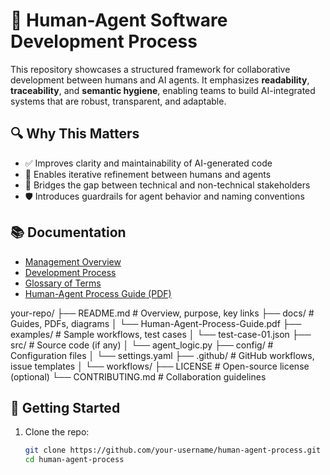 # 🤝 Human-Agent Software Development Process

This repository showcases a structured framework for collaborative development between humans and AI agents. It emphasizes **readability**, **traceability**, and **semantic hygiene**, enabling teams to build AI-integrated systems that are robust, transparent, and adaptable.

## 🔍 Why This Matters

- ✅ Improves clarity and maintainability of AI-generated code
- 🔄 Enables iterative refinement between humans and agents
- 🧠 Bridges the gap between technical and non-technical stakeholders
- 🛡️ Introduces guardrails for agent behavior and naming conventions

## 📚 Documentation

- [Management Overview](MANAGEMENT_OVERVIEW.md)
- [Development Process](DEVELOPMENT_PROCESS.md)
- [Glossary of Terms](GLOSSARY.md)
- [Human-Agent Process Guide (PDF)](docs/Human-Agent-Process-Guide.pdf)

your-repo/
├── README.md                  # Overview, purpose, key links
├── docs/                      # Guides, PDFs, diagrams
│   └── Human-Agent-Process-Guide.pdf
├── examples/                  # Sample workflows, test cases
│   └── test-case-01.json
├── src/                       # Source code (if any)
│   └── agent_logic.py
├── config/                    # Configuration files
│   └── settings.yaml
├── .github/                   # GitHub workflows, issue templates
│   └── workflows/
├── LICENSE                    # Open-source license (optional)
└── CONTRIBUTING.md            # Collaboration guidelines

## 🚀 Getting Started

1. Clone the repo:
   ```bash
   git clone https://github.com/your-username/human-agent-process.git
   cd human-agent-process
